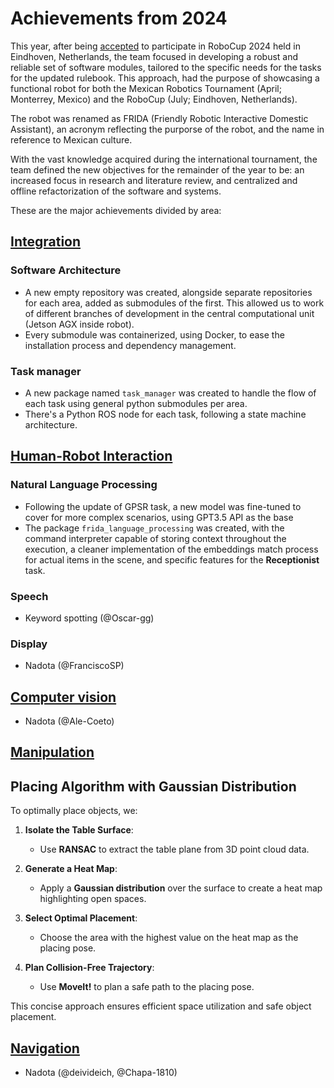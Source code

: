 # Achievements from 2024

This year, after being [accepted](https://athome.robocup.org/2024-qualified-teams/) to participate in RoboCup 2024 held in Eindhoven, Netherlands, the team focused in developing a robust and reliable set of software modules, tailored to the specific needs for the tasks for the updated rulebook. This approach, had the purpose of showcasing a functional robot for both the Mexican Robotics Tournament (April; Monterrey, Mexico) and the RoboCup (July; Eindhoven, Netherlands).

The robot was renamed as FRIDA (Friendly Robotic Interactive Domestic Assistant), an acronym reflecting the purporse of the robot, and the name in reference to Mexican culture.

With the vast knowledge acquired during the international tournament, the team defined the new objectives for the remainder of the year to be: an increased focus in research and literature review, and centralized and offline refactorization of the software and systems.

These are the major achievements divided by area:

## [Integration](Integration/index.md)
### Software Architecture
- A new empty repository was created, alongside separate repositories for each area, added as submodules of the first. This allowed us to work of different branches of development in the central computational unit (Jetson AGX inside robot).
- Every submodule was containerized, using Docker, to ease the installation process and dependency management.

### Task manager
- A new package named `task_manager` was created to handle the flow of each task using general python submodules per area.
- There's a Python ROS node for each task, following a state machine architecture.

## [Human-Robot Interaction](Human-Robot%20Interaction/index.md)
### Natural Language Processing
- Following the update of GPSR task, a new model was fine-tuned to cover for more complex scenarios, using GPT3.5 API as the base
- The package `frida_language_processing` was created, with the command interpreter capable of storing context throughout the execution, a cleaner implementation of the embeddings match process for actual items in the scene, and specific features for the **Receptionist** task.

### Speech
- Keyword spotting (@Oscar-gg)

### Display
- Nadota (@FranciscoSP)

## [Computer vision](Computer%20vision/index.md)
- Nadota (@Ale-Coeto)

## [Manipulation](Manipulation/index.md)
## Placing Algorithm with Gaussian Distribution

To optimally place objects, we:

1. **Isolate the Table Surface**:
   - Use **RANSAC** to extract the table plane from 3D point cloud data.

2. **Generate a Heat Map**:
   - Apply a **Gaussian distribution** over the surface to create a heat map highlighting open spaces.

3. **Select Optimal Placement**:
   - Choose the area with the highest value on the heat map as the placing pose.

4. **Plan Collision-Free Trajectory**:
   - Use **MoveIt!** to plan a safe path to the placing pose.

This concise approach ensures efficient space utilization and safe object placement.


## [Navigation](Navigation/index.md)
- Nadota (@deivideich, @Chapa-1810)